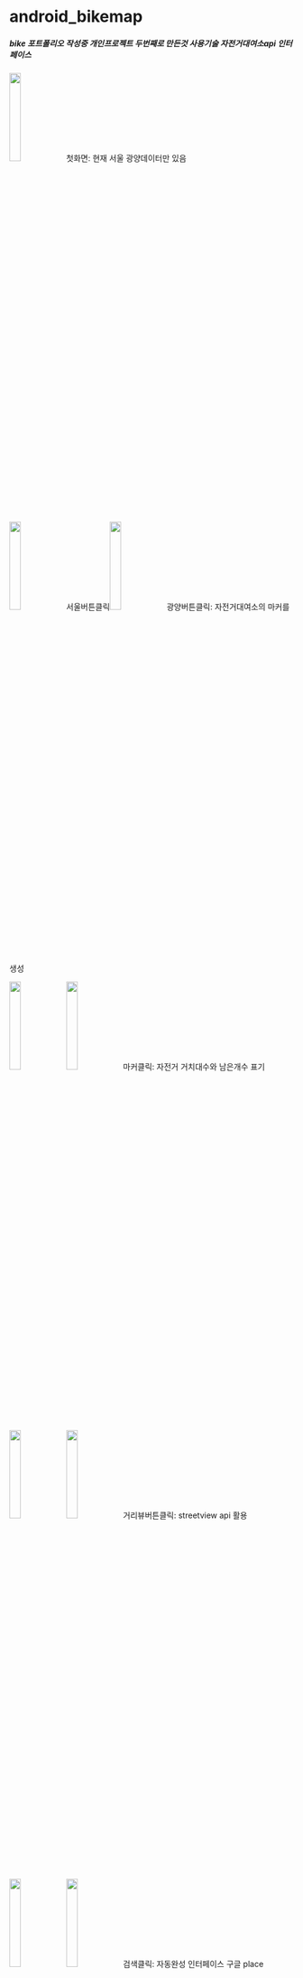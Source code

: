 # android_bikemap

##### bike 포트폴리오 작성중 개인프로젝트 두번째로 만든것  사용기술 자전거대여소api   인터페이스
<img src="https://user-images.githubusercontent.com/48806275/129466845-80a65fa2-28ef-4bcb-811e-dbfe06de4875.png " width="20%" height="20%"/>첫화면: 현재 서울 광양데이터만 있음

<img src="https://user-images.githubusercontent.com/48806275/129466846-0d1f6742-e6e0-4208-9c1f-e4c14055304c.png " width="20%" height="20%"/>서울버튼클릭<img src="https://user-images.githubusercontent.com/48806275/129467571-e34fc158-a4f3-443c-9e13-258a6c1ee9e1.png " width="20%" height="20%"/>광양버튼클릭:  자전거대여소의 마커를생성

<img src="https://user-images.githubusercontent.com/48806275/129466847-7f808f50-d6c4-416a-9b37-75100b0a40cb.png " width="20%" height="20%"/><img src="https://user-images.githubusercontent.com/48806275/129466829-1bbaa385-c1fd-4339-8487-32c94bf595ea.png " width="20%" height="20%"/>마커클릭: 자전거 거치대수와 남은개수 표기

<img src="https://user-images.githubusercontent.com/48806275/129466831-a587b658-5337-4315-805c-e29b661c9520.png " width="20%" height="20%"/><img src="https://user-images.githubusercontent.com/48806275/129466832-d011cee2-db59-4d82-b43f-83564fca0fef.png " width="20%" height="20%"/>거리뷰버튼클릭: streetview api 활용

<img src="https://user-images.githubusercontent.com/48806275/129466833-8e83b37d-831c-4306-a0b7-377c93b9f931.png " width="20%" height="20%"/><img src="https://user-images.githubusercontent.com/48806275/129467408-2a96e15e-45a0-4de9-800c-9903d2b8ae0d.png " width="20%" height="20%"/>검색클릭: 자동완성 인터페이스 구글 place autocomplete 활용


<img src="https://user-images.githubusercontent.com/48806275/129466835-82fbaaf2-f7af-4705-ae0a-dc79d8a28f72.png " width="20%" height="20%"/>검색:해당좌표에 마커생성 마커정보는 google autocomplete에서받음

<img src="https://user-images.githubusercontent.com/48806275/129466836-16406ac9-32d9-4568-8077-6eb147ef6a56.png " width="20%" height="20%"/>검색마커의 거리뷰버튼클릭: streetview api

<img src="https://user-images.githubusercontent.com/48806275/129466837-b81387e8-b787-44f9-9a78-a0b77e2733e5.png " width="20%" height="20%"/><img src="https://user-images.githubusercontent.com/48806275/129466839-80d07040-478c-474b-8712-39c82fb8b6ff.png " width="20%" height="20%"/>검색마커의 사진버튼클릭: google autocomplete의 사진(photometa) 받아서 출력

<img src="https://user-images.githubusercontent.com/48806275/129466840-805d5230-9fef-48e7-8cb2-786ee5591638.png " width="20%" height="20%"/>전화버튼클릭
<img src="https://user-images.githubusercontent.com/48806275/129466841-ec60cc5b-98f0-4507-8fe7-72ae52124dff.png " width="20%" height="20%"/>홈페이지버튼클릭

<img src="https://user-images.githubusercontent.com/48806275/129466842-0e470690-bb6e-4c17-b311-e0dc62e2ba67.png " width="20%" height="20%"/>맵 아무곳에 클릭: 큰 마커생성 geocoder활용


<img src="https://user-images.githubusercontent.com/48806275/129466843-c9613df8-61b8-41ca-91fa-67d50961a5e0.png " width="20%" height="20%"/>마커클릭: 사진은 place api에서받음
<img src="https://user-images.githubusercontent.com/48806275/129466844-d5a41889-3ab1-411c-8584-8dcc46d45afb.png " width="20%" height="20%"/>마커 주변사진버튼클릭: 주변 도시의 사진을 place api를 활용


<img src="https://user-images.githubusercontent.com/48806275/129601438-0491197c-ac61-4ac5-8145-1fef7d8c0ca7.png" width="20%" height="20%"/>해당 마커의 사진이 없다는 오류 나올시

